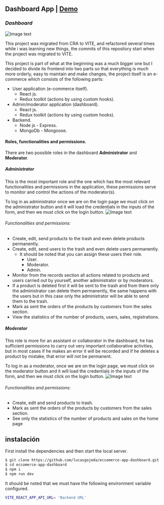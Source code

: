 ## Dashboard App | [Demo](https://my-eccomerce-dashboard.netlify.app/)

### _Dashboard_

![Image text](https://res.cloudinary.com/the-kings-company/image/upload/v1672610383/Portafolio/English/Dashboard%20app/3_vah90n.jpg)

This project was migrated from CRA to VITE, and refactored several times while i was learning new things, the commits of this repository start when the project was migrated to VITE.

This project is part of what at the beginning was a much bigger one but I decided to divide its frontend into two parts so that everything is much more orderly, easy to maintain and make changes, the project itself is an e-commerce which consists of the following parts:

- User application (e-commerce itself).
    * React js.
    * Redux toolkit (actions by using custom hooks).
- Admin/moderator application (dashboard).
    * React js.
    * Redux toolkit (actions by using custom hooks).
- Backend.
    * Node js - Express.
    * MongoDb - Mongoose.

#### Roles, functionalities and permissions.

There are two possible roles in the dashboard **Administrator** and **Moderator**.

##### **Administrator**
This is the most important role and the one which has the most relevant functionalities and permissions in the application, these permissions serve to monitor and control the actions of the moderator(s).

To log in as administrator once we are on the login page we must click on the administrator button and it will load the credentials in the inputs of the form, and then we must click on the login button.
![Image text](https://res.cloudinary.com/the-kings-company/image/upload/v1668310995/Portafolio/DashboardApp/login_admin_nvjqrt.jpg)

###### Functionalities and permissions:
- Create, edit, send products to the trash and even delete products permanently.
- Create, edit, send users to the trash and even delete users permanently.
    - It should be noted that you can assign these users their role.
        - User.
        - Moderator.
        - Admin.
- Monitor from the records section all actions related to products and users carried out by yourself, another administrator or by moderators.
- If a product is deleted first it will be sent to the trash and from there only the administrator can delete them permanently, the same happens with the users but in this case only the administrator will be able to send them to the trash.
- Mark as sent the orders of the products by customers from the sales section.
- View the statistics of the number of products, users, sales, registrations.

##### **Moderator**
This role is more for an assistant or collaborator in the dashboard, he has sufficient permissions to carry out very important collaborative activities, but in most cases if he makes an error it will be recorded and if he deletes a product by mistake, that error will not be permanent.

To log in as a moderator, once we are on the login page, we must click on the moderator button and it will load the credentials in the inputs of the form, and then we must click on the login button.
![Image text](https://res.cloudinary.com/the-kings-company/image/upload/v1668310995/Portafolio/DashboardApp/login_mod_h6bm8k.jpg)

###### Functionalities and permissions:
- Create, edit and send products to trash.
- Mark as sent the orders of the products by customers from the sales section.
- See only the statistics of the number of products and sales on the home page

## instalación



First install the dependencies and then start the local server.

```sh
$ git clone https://github.com/lucasgojeda/eccomerce-app-dashboard.git
$ cd eccomerce-app-dashboard
$ npm i
$ npm run dev
```

It should be noted that we must have the following environment variable configured.

```sh
VITE_REACT_APP_API_URL= 'Backend URL'
```




